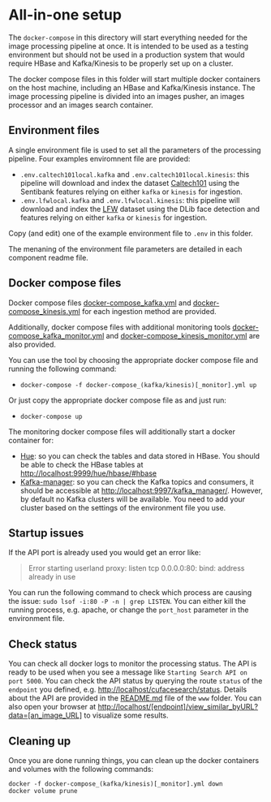 # All-in-one setup

The `docker-compose` in this directory will start everything needed for the image processing pipeline at once. 
It is intended to be used as a testing environment but should not be used in a production system that would require
HBase and Kafka/Kinesis to be properly set up on a cluster.

The docker compose files in this folder will start multiple docker containers on the host machine, 
including an HBase and Kafka/Kinesis instance. The image processing pipeline is divided into an images pusher, an images processor
and an images search container. 

## Environment files

A single environment file is used to set all the parameters of the processing pipeline.
Four examples enviromnent file are provided:
  - `.env.caltech101local.kafka` and `.env.caltech101local.kinesis`: this pipeline will download and index the dataset [Caltech101](http://www.vision.caltech.edu/Image_Datasets/Caltech101/) using the Sentibank features relying on either `kafka` or `kinesis` for ingestion. 
  - `.env.lfwlocal.kafka` and `.env.lfwlocal.kinesis`: this pipeline will download and index the [LFW](http://vis-www.cs.umass.edu/lfw/) dataset using the DLib face detection and features relying on either `kafka` or `kinesis` for ingestion.
   
Copy (and edit) one of the example environment file to `.env` in this folder.

The menaning of the environment file parameters are detailed in each component readme file.


## Docker compose files

Docker compose files 
[docker-compose_kafka.yml](docker-compose_kafka.yml) and
[docker-compose_kinesis.yml](docker-compose_kinesis.yml) for each ingestion method are provided.

Additionally, docker compose files with additional monitoring tools 
[docker-compose_kafka_monitor.yml](docker-compose_kafka_monitor.yml) and
[docker-compose_kinesis_monitor.yml](docker-compose_kinesis_monitor.yml)
are also provided.

You can use the tool by choosing the appropriate docker compose file 
and running the following command:

- `docker-compose -f docker-compose_(kafka/kinesis)[_monitor].yml up`

Or just copy the appropriate docker compose file as and just run:

- `docker-compose up`

The monitoring docker compose files will additionally start a docker container for:
 - [Hue](http://gethue.com): so you can check the tables and data stored in HBase. You should be able to check the HBase tables at [http://localhost:9999/hue/hbase/#hbase](http://localhost:9999/hue/hbase/#hbase)
 - [Kafka-manager](https://github.com/yahoo/kafka-manager): so you can check the Kafka topics and consumers, 
 it should be accessible at [http://localhost:9997/kafka_manager/](http://localhost:9997/kafka_manager/). 
 However, by default no Kafka clusters will be available. You need to add your cluster based on the settings of the environment file you use.

## Startup issues

If the API port is already used you would get an error like:
> Error starting userland proxy: listen tcp 0.0.0.0:80: bind: address already in use

You can run the following command to check which process are causing the issue: 
```sudo lsof -i:80 -P -n | grep LISTEN```. You can either kill the running process, e.g. apache, or change the `port_host` parameter 
in the environment file. 


## Check status

You can check all docker logs to monitor the processing status. 
The API is ready to be used when you see a message like `Starting Search API on port 5000`.
You can check the API status by querying the route `status` of the `endpoint` you defined, 
e.g. [http://localhost/cufacesearch/status](http://localhost/cufacesearch/status).
Details about the API are provided in the [README.md](../../www/README.md) file of the `www` folder. 
You can also open your browser at [http://localhost/[endpoint]/view_similar_byURL?data=[an_image_URL]](http://localhost/[endpoint]/view_similar_byURL?data=[an_image_URL]) to visualize some results.

## Cleaning up

Once you are done running things, you can clean up the docker 
containers and volumes with the following commands: 

```
docker -f docker-compose_(kafka/kinesis)[_monitor].yml down
docker volume prune
```